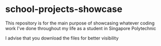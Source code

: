 # school-projects-showcase
This repository is for the main purpose of showcasing whatever coding work I've done throughout my life as a student in Singapore Polytechnic

I advise that you download the files for better visibility
